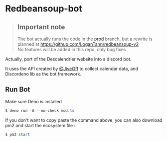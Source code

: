 # Redbeansoup-bot

> ## Important note 
> The bot actually runs the code in the [prod](https://github.com/LoganTann/redbeansoup-bot/tree/prod) branch, but a rewrite is planned at https://github.com/LoganTann/redbeansoup-v2  
> No features will be added in this repo, only bug fixes

Actually, port of the Descalendrier website into a discord bot.

It uses the API created by [@JiveOff](https://github.com/jiveoff) to collect calendar data, and Discordeno lib as the bot framework.

## Run Bot

Make sure Deno is installed

```powershell
$ deno run -A --no-check mod.ts
```

If you don't want to copy paste the command above, you can also download pm2 and start the ecosystem file :

```powershell
$ pm2 start
```
